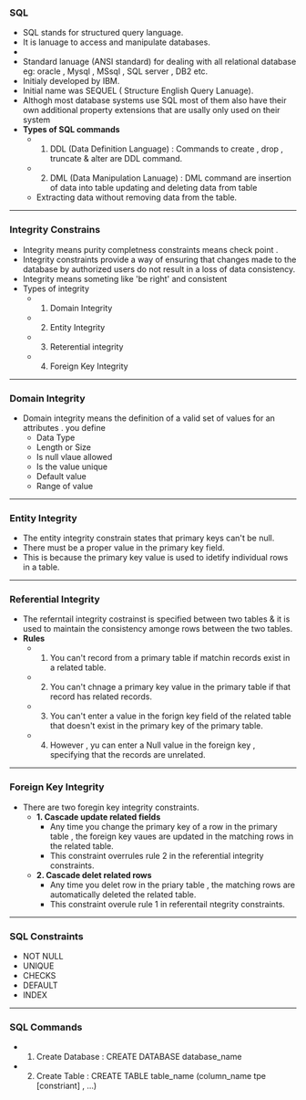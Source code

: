 ### **SQL**
- SQL stands for structured query language.
- It is lanuage to access and manipulate databases.
- 
- Standard lanuage (ANSI standard) for dealing with all relational database eg: oracle , Mysql , MSsql , SQL server , DB2 etc.
- Initialy developed by IBM.
- Initial name was SEQUEL ( Structure English Query Lanuage).
- Althogh most database systems use SQL most of them also have their own additional property extensions that are usally only used on their system
- **Types of SQL commands**
	- 1. DDL (Data Definition Language) : Commands to create , drop , truncate & alter are DDL command.
	- 2. DML (Data Manipulation Lanuage) : DML command are insertion of data into table updating and deleting data from table 
	- Extracting data without removing data from the table.
---
### **Integrity Constrains**
- Integrity means purity completness constraints means check point .
- Integrity constraints provide a way of ensuring that changes made to the database by authorized users do not result in a loss of data consistency.
- Integrity means someting like 'be right' and consistent
- Types of integrity
	- 1. Domain Integrity
	- 2. Entity Integrity
	- 3. Reterential integrity
	- 4. Foreign Key Integrity
---
### **Domain Integrity**
- Domain integrity means the definition of a valid set of values for an attributes . you define 
	- Data Type
	- Length or Size
	- Is null vlaue allowed
	- Is the value unique
	- Default value
	- Range of value

---
### **Entity Integrity**
- The entity integrity constrain states that primary keys can't be null.
- There must be a proper value in the primary key field.
- This is because the primary key value is used to idetify individual rows in a table.
---
### **Referential Integrity**
- The referntail integrity costrainst is specified between two tables & it is used to maintain the consistency amonge rows between the two tables.
- **Rules**
	- 1. You can't record from a primary table if matchin records exist in a related table.
	- 2. You can't chnage a primary key value in the primary table if that record has related records.
	- 3. You can't enter a value in the forign key field of the related table that doesn't exist in the primary key of the primary table.
	- 4. However , yu can enter a Null value in the foreign key , specifying that the records are unrelated.
---
### **Foreign Key Integrity**
- There are two foregin key integrity constraints.
	- **1. Cascade update related fields**
		- Any time you change the primary key of a row in the primary table , the foreign key vaues are updated in the matching rows in the related table.
		- This constraint overrules rule 2 in the referential integrity constraints.
	- **2. Cascade delet related rows**
		- Any time you delet row in the priary table , the matching rows are automatically deleted the related table.
		- This constraint overule rule 1 in referentail ntegrity constraints.
---
### **SQL Constraints**
- NOT NULL
- UNIQUE
- CHECKS 
- DEFAULT 
- INDEX
---
### **SQL Commands**
- 1. Create Database : CREATE DATABASE database_name
- 2. Create Table : CREATE TABLE table_name (column_name tpe \[constriant] , ...)